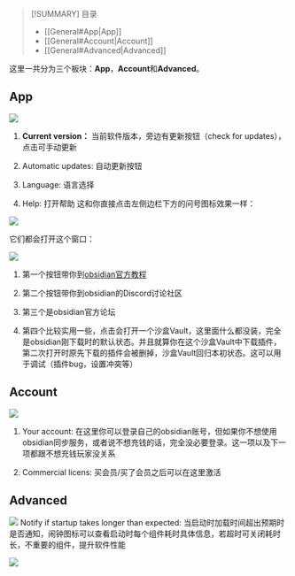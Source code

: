 >[!SUMMARY] 目录
>    - [[General#App|App]]
>    - [[General#Account|Account]]
>    - [[General#Advanced|Advanced]]

这里一共分为三个板块：**App**，**Account**和**Advanced**。

## App
![](Pasted%20image%2020250505222108.png)

1. **Current version：** 当前软件版本，旁边有更新按钮（check for updates），点击可手动更新

2. Automatic updates: 自动更新按钮

3. Language: 语言选择

4. Help: 打开帮助
这和你直接点击左侧边栏下方的问号图标效果一样：

![](Pasted%20image%2020250505204528.png)

它们都会打开这个窗口：

![](Pasted%20image%2020250505205321.png)

1. 第一个按钮带你到[obsidian官方教程](https://help.obsidian.md/)

2. 第二个按钮带你到obsidian的Discord讨论社区

3. 第三个是obsidian官方论坛

4. 第四个比较实用一些，点击会打开一个沙盒Vault，这里面什么都没装，完全是obsidian刚下载时的默认状态。并且就算你在这个沙盒Vault中下载插件，第二次打开时原先下载的插件会被删掉，沙盒Vault回归本初状态。这可以用于调试（插件bug，设置冲突等）

## Account
![](Pasted%20image%2020250505222124.png)
1. Your account: 在这里你可以登录自己的obsidian账号，但如果你不想使用obsidian同步服务，或者说不想充钱的话，完全没必要登录。这一项以及下一项都跟不想充钱玩家没关系

2. Commercial licens: 买会员/买了会员之后可以在这里激活

## Advanced
![](Pasted%20image%2020250505222150.png)
Notify if startup takes longer than expected: 当启动时加载时间超出预期时是否通知，闹钟图标可以查看启动时每个组件耗时具体信息，若超时可关闭耗时长，不重要的组件，提升软件性能

![](Pasted%20image%2020250505211930.png)